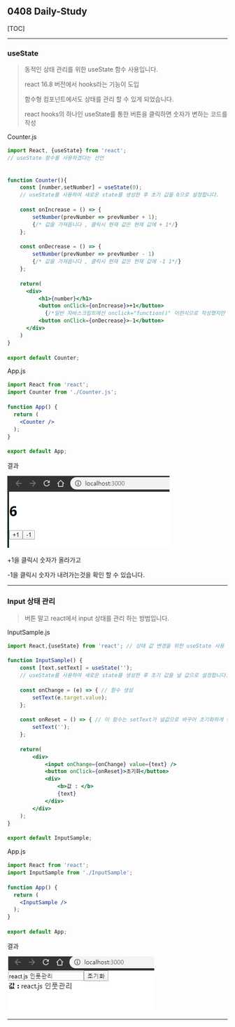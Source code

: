 ## 0408 Daily-Study

[TOC]

------



### useState

> 동적인 상태 관리를 위한 useState 함수 사용입니다.
>
> react 16.8 버전에서 hooks라는 기능이 도입
>
>  함수형 컴포넌트에서도 상태를 관리 할 수 있게 되었습니다.
>
> react hooks의 하나인 useState를 통한 버튼을 클릭하면 숫자가 변하는 코드를 작성



Counter.js

```jsx
import React, {useState} from 'react'; 
// useState 함수를 사용하겠다는 선언 


function Counter(){
    const [number,setNumber] = useState(0); 
    // useState를 사용하여 새로운 state를 생성한 후 초기 값을 0으로 설정합니다.

    const onIncrease = () => {
        setNumber(prevNumber => prevNumber + 1); 
        {/* 값을 가져옵니다 , 클릭시 현재 값은 현재 값에 + 1*/}
    };

    const onDecrease = () => {
        setNumber(prevNumber => prevNumber - 1) 
        {/* 값을 가져옵니다 , 클릭시 현재 값은 현재 값에 -1 1*/}
    };

    return(
      <div>
          <h1>{number}</h1> 
          <button onClick={onIncrease}>+1</button> 
            {/*일반 자바스크립트에선 onclick="function()" 이런식으로 작성했지만 react와			는 문법이 약간 다릅니다*/}
          <button onClick={onDecrease}>-1</button>
      </div>
    )    
}

export default Counter;
```



App.js

```jsx
import React from 'react';
import Counter from './Counter.js';

function App() {
  return (
    <Counter />
  );
}

export default App;

```



결과

![결과4](./img/결과4.PNG)

+1을 클릭시 숫자가 올라가고

-1을 클릭시 숫자가 내려가는것을 확인 할 수 있습니다.



------



### Input 상태 관리

> 버튼 말고 react에서 input 상태를 관리 하는 방법입니다. 



InputSample.js

```jsx
import React,{useState} from 'react'; // 상태 값 변경을 위한 useState 사용

function InputSample() {
    const [text,setText] = useState('');
    // useState를 사용하여 새로운 state를 생성한 후 초기 값을 널 값으로 설정합니다.

    const onChange = (e) => { // 함수 생성
        setText(e.target.value); 
    };

    const onReset = () => { // 이 함수는 setText가 널값으로 바꾸어 초기화하게 만드는 값
        setText('');
    };

    return(
        <div>
            <input onChange={onChange} value={text} /> 
            <button onClick={onReset}>초기화</button>
            <div>
                <b>값 : </b>
                {text}
            </div>
        </div>
    );
}

export default InputSample;
```



App.js

```jsx
import React from 'react';
import InputSample from './InputSample';

function App() {
  return (
    <InputSample />
  );
}

export default App;
```



결과

![결과5](./img/결과5.png)

------

